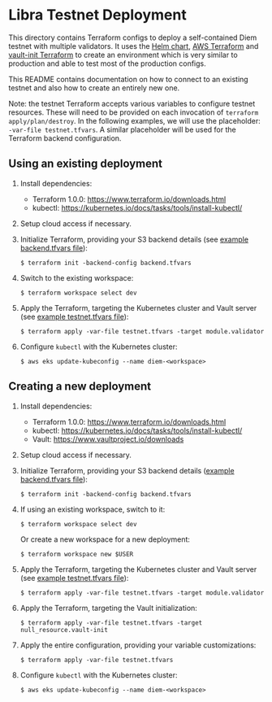 Libra Testnet Deployment
========================

This directory contains Terraform configs to deploy a self-contained Diem
testnet with multiple validators. It uses the [Helm chart][],
[AWS Terraform][] and [vault-init Terraform][] to create an environment which
is very similar to production and able to test most of the production configs.

This README contains documentation on how to connect to an existing testnet and
also how to create an entirely new one. 

Note: the testnet Terraform accepts various variables to configure testnet
resources. These will need to be provided on each invocation of
`terraform apply/plan/destroy`. In the following examples, we will use the
placeholder: `-var-file testnet.tfvars`. A similar placeholder will
be used for the Terraform backend configuration.


Using an existing deployment
---------------------------

1. Install dependencies:
   * Terraform 1.0.0: https://www.terraform.io/downloads.html
   * kubectl: https://kubernetes.io/docs/tasks/tools/install-kubectl/

2. Setup cloud access if necessary.

3. Initialize Terraform, providing your S3 backend details (see [example backend.tfvars file](backend.tfvars.example)):

       $ terraform init -backend-config backend.tfvars

4. Switch to the existing workspace:

       $ terraform workspace select dev

5. Apply the Terraform, targeting the Kubernetes cluster and Vault server (see [example testnet.tfvars file](testnet.tfvars.example)):

       $ terraform apply -var-file testnet.tfvars -target module.validator

6. Configure `kubectl` with the Kubernetes cluster:

       $ aws eks update-kubeconfig --name diem-<workspace>

Creating a new deployment
-------------------------

1. Install dependencies:
   * Terraform 1.0.0: https://www.terraform.io/downloads.html
   * kubectl: https://kubernetes.io/docs/tasks/tools/install-kubectl/
   * Vault: https://www.vaultproject.io/downloads

2. Setup cloud access if necessary.

3. Initialize Terraform, providing your S3 backend details ([example backend.tfvars file](backend.tfvars.example)):

       $ terraform init -backend-config backend.tfvars

4. If using an existing workspace, switch to it:

       $ terraform workspace select dev

   Or create a new workspace for a new deployment:

       $ terraform workspace new $USER

5. Apply the Terraform, targeting the Kubernetes cluster and Vault server (see [example testnet.tfvars file](testnet.tfvars.example)):

       $ terraform apply -var-file testnet.tfvars -target module.validator

6. Apply the Terraform, targeting the Vault initialization:

       $ terraform apply -var-file testnet.tfvars -target null_resource.vault-init

7. Apply the entire configuration, providing your variable customizations:

       $ terraform apply -var-file testnet.tfvars

8. Configure `kubectl` with the Kubernetes cluster:

       $ aws eks update-kubeconfig --name diem-<workspace>

[Helm chart]: ../../helm/validator
[AWS Terraform]: ../validator/aws/
[vault-init Terraform]: ../validator/vault-init/
